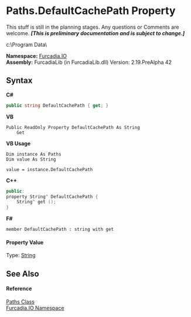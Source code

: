 # Paths.DefaultCachePath Property 
This stuff is still in the planning stages. Any questions or Comments are welcome. _**\[This is preliminary documentation and is subject to change.\]**_

c:\Program Data\

**Namespace:**&nbsp;<a href="N_Furcadia_IO">Furcadia.IO</a><br />**Assembly:**&nbsp;FurcadiaLib (in FurcadiaLib.dll) Version: 2.19.PreAlpha 42

## Syntax

**C#**<br />
``` C#
public string DefaultCachePath { get; }
```

**VB**<br />
``` VB
Public ReadOnly Property DefaultCachePath As String
	Get
```

**VB Usage**<br />
``` VB Usage
Dim instance As Paths
Dim value As String

value = instance.DefaultCachePath

```

**C++**<br />
``` C++
public:
property String^ DefaultCachePath {
	String^ get ();
}
```

**F#**<br />
``` F#
member DefaultCachePath : string with get

```


#### Property Value
Type: <a href="http://msdn2.microsoft.com/en-us/library/s1wwdcbf" target="_blank">String</a>

## See Also


#### Reference
<a href="T_Furcadia_IO_Paths">Paths Class</a><br /><a href="N_Furcadia_IO">Furcadia.IO Namespace</a><br />
